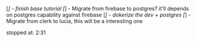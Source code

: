 [_] - finish base tutorial
[_] - Migrate from firebase to postgres? it'll depends on postgres capability against firebase
[_] - dokerize the dev + postgres
[_] - Migrate from clerk to lucia, this will be a interesting one


stopped at: 2:31